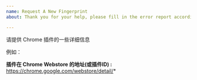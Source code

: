 ```yaml
---
name: Request A New Fingerprint
about: Thank you for your help, please fill in the error report according to the template to help us improve the  crx-scouter. 感谢您的帮助，请按照模板填写错误报告，以帮助我们改进 crx-scouter。

---
```


请提供 Chrome 插件的一些详细信息

例如：

**插件在 Chrome Webstore 的地址(或插件ID) :** https://chrome.google.com/webstore/detail/*

